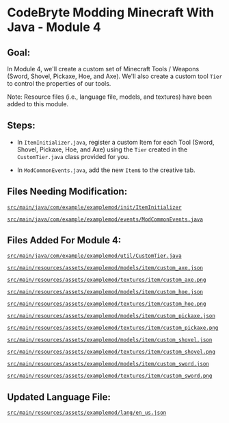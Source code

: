 # CodeBryte Modding Minecraft With Java - Module 4

## Goal:
In Module 4, we'll create a custom set of Minecraft Tools / Weapons (Sword, Shovel, Pickaxe, Hoe, and Axe).  We'll also create a custom tool `Tier` to control the properties of our tools.

Note: Resource files (i.e., language file, models, and textures) have been added to this module.

## Steps:
* In `ItemInitializer.java`, register a custom Item for each Tool (Sword, Shovel, Pickaxe, Hoe, and Axe) using the `Tier` created in the `CustomTier.java` class provided for you.

* In `ModCommonEvents.java`, add the new `Item`s to the creative tab.

## Files Needing Modification:

[`src/main/java/com/example/examplemod/init/ItemInitializer`](https://github.com/codebryte/codeBryteMod01/blob/MODULE_04_BEGIN/src/main/java/com/example/examplemod/init/ItemInitializer.java)

[`src/main/java/com/example/examplemod/events/ModCommonEvents.java`](https://github.com/codebryte/codeBryteMod01/blob/MODULE_04_BEGIN/src/main/java/com/example/examplemod/events/ModCommonEvents.java)

## Files Added For Module 4:

[`src/main/java/com/example/examplemod/util/CustomTier.java`](https://github.com/codebryte/codeBryteMod01/blob/MODULE_04_BEGIN/src/main/java/com/example/examplemod/util/CustomTier.java)

[`src/main/resources/assets/examplemod/models/item/custom_axe.json`](https://github.com/codebryte/codeBryteMod01/blob/MODULE_04_BEGIN/src/main/resources/assets/examplemod/models/item/custom_axe.json)

[`src/main/resources/assets/examplemod/textures/item/custom_axe.png`](https://github.com/codebryte/codeBryteMod01/blob/MODULE_04_BEGIN/src/main/resources/assets/examplemod/textures/item/custom_axe.png)

[`src/main/resources/assets/examplemod/models/item/custom_hoe.json`](https://github.com/codebryte/codeBryteMod01/blob/MODULE_04_BEGIN/src/main/resources/assets/examplemod/models/item/custom_hoe.json)

[`src/main/resources/assets/examplemod/textures/item/custom_hoe.png`](https://github.com/codebryte/codeBryteMod01/blob/MODULE_04_BEGIN/src/main/resources/assets/examplemod/textures/item/custom_hoe.png)

[`src/main/resources/assets/examplemod/models/item/custom_pickaxe.json`](https://github.com/codebryte/codeBryteMod01/blob/MODULE_04_BEGIN/src/main/resources/assets/examplemod/models/item/custom_pickaxe.json)

[`src/main/resources/assets/examplemod/textures/item/custom_pickaxe.png`](https://github.com/codebryte/codeBryteMod01/blob/MODULE_04_BEGIN/src/main/resources/assets/examplemod/textures/item/custom_pickaxe.png)

[`src/main/resources/assets/examplemod/models/item/custom_shovel.json`](https://github.com/codebryte/codeBryteMod01/blob/MODULE_04_BEGIN/src/main/resources/assets/examplemod/models/item/custom_shovel.json)

[`src/main/resources/assets/examplemod/textures/item/custom_shovel.png`](https://github.com/codebryte/codeBryteMod01/blob/MODULE_04_BEGIN/src/main/resources/assets/examplemod/textures/item/custom_shovel.png)

[`src/main/resources/assets/examplemod/models/item/custom_sword.json`](https://github.com/codebryte/codeBryteMod01/blob/MODULE_04_BEGIN/src/main/resources/assets/examplemod/models/item/custom_sword.json)

[`src/main/resources/assets/examplemod/textures/item/custom_sword.png`](https://github.com/codebryte/codeBryteMod01/blob/MODULE_04_BEGIN/src/main/resources/assets/examplemod/textures/item/custom_sword.png)

## Updated Language File:

[`src/main/resources/assets/examplemod/lang/en_us.json`](https://github.com/codebryte/codeBryteMod01/blob/MODULE_04_BEGIN/src/main/resources/assets/examplemod/lang/en_us.json)
